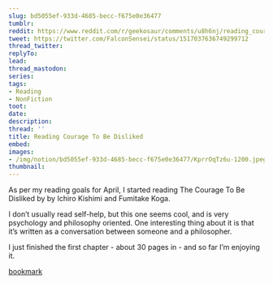 ```yaml
---
slug: bd5055ef-933d-4685-becc-f675e0e36477
tumblr:
reddit: https://www.reddit.com/r/geekosaur/comments/u8h6nj/reading_courage_to_be_disliked/
tweet: https://twitter.com/FalconSensei/status/1517037636749299712
thread_twitter:
replyTo:
lead:
thread_mastodon:
series:
tags:
- Reading
- NonFiction
toot:
date:
description:
thread: ''
title: Reading Courage To Be Disliked
embed:
images:
- /img/notion/bd5055ef-933d-4685-becc-f675e0e36477/KprrOqTz6u-1200.jpeg
thumbnail:
---
```


As per my reading goals for April, I started reading The Courage To Be Disliked by by Ichiro Kishimi and Fumitake Koga. 

I don’t usually read self-help, but this one seems cool, and is very psychology and philosophy oriented. One interesting thing about it is that it’s written as a conversation between someone and a philosopher.

I just finished the first chapter - about 30 pages in - and so far I’m enjoying it.

[bookmark](https://www.youtube.com/watch?v=Bf4Hs5E9eNg)